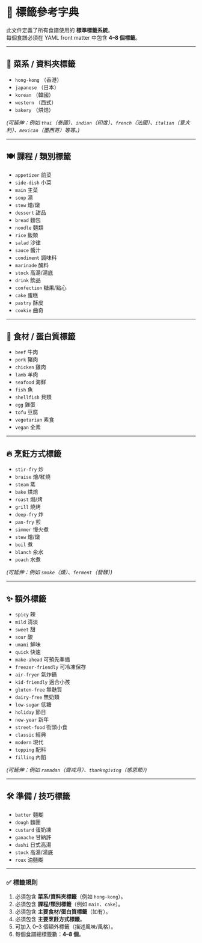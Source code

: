 # 🍴 標籤參考字典

此文件定義了所有食譜使用的 **標準標籤系統**。  
每個食譜必須在 YAML front matter 中包含 **4–8 個標籤**。

---

## 📂 菜系 / 資料夾標籤
- `hong-kong` （香港）
- `japanese` （日本）
- `korean` （韓國）
- `western` （西式）
- `bakery` （烘焙）

*(可延伸：例如 `thai`（泰國）、`indian`（印度）、`french`（法國）、`italian`（意大利）、`mexican`（墨西哥）等等。)*

---

## 🍽 課程 / 類別標籤
- `appetizer` 前菜
- `side-dish` 小菜
- `main` 主菜
- `soup` 湯
- `stew` 燴/燉
- `dessert` 甜品
- `bread` 麵包
- `noodle` 麵類
- `rice` 飯類
- `salad` 沙律
- `sauce` 醬汁
- `condiment` 調味料
- `marinade` 醃料
- `stock` 高湯/湯底
- `drink` 飲品
- `confection` 糖果/點心
- `cake` 蛋糕
- `pastry` 酥皮
- `cookie` 曲奇

---

## 🥩 食材 / 蛋白質標籤
- `beef` 牛肉
- `pork` 豬肉
- `chicken` 雞肉
- `lamb` 羊肉
- `seafood` 海鮮
- `fish` 魚
- `shellfish` 貝類
- `egg` 雞蛋
- `tofu` 豆腐
- `vegetarian` 素食
- `vegan` 全素

---

## 🔥 烹飪方式標籤
- `stir-fry` 炒
- `braise` 燴/紅燒
- `steam` 蒸
- `bake` 烘焙
- `roast` 焗/烤
- `grill` 燒烤
- `deep-fry` 炸
- `pan-fry` 煎
- `simmer` 慢火煮
- `stew` 燴/燉
- `boil` 煮
- `blanch` 汆水
- `poach` 水煮

*(可延伸：例如 `smoke`（燻）、`ferment`（發酵）)*

---

## ✨ 額外標籤
- `spicy` 辣
- `mild` 清淡
- `sweet` 甜
- `sour` 酸
- `umami` 鮮味
- `quick` 快速
- `make-ahead` 可預先準備
- `freezer-friendly` 可冷凍保存
- `air-fryer` 氣炸鍋
- `kid-friendly` 適合小孩
- `gluten-free` 無麩質
- `dairy-free` 無奶類
- `low-sugar` 低糖
- `holiday` 節日
- `new-year` 新年
- `street-food` 街頭小食
- `classic` 經典
- `modern` 現代
- `topping` 配料
- `filling` 內餡

*(可延伸：例如 `ramadan`（齋戒月）、`thanksgiving`（感恩節）)*

---

## 🛠 準備 / 技巧標籤
- `batter` 麵糊
- `dough` 麵團
- `custard` 蛋奶凍
- `ganache` 甘納許
- `dashi` 日式高湯
- `stock` 高湯/湯底
- `roux` 油麵糊

---

### ✅ 標籤規則
1. 必須包含 **菜系/資料夾標籤**（例如 `hong-kong`）。  
2. 必須包含 **課程/類別標籤**（例如 `main`、`cake`）。  
3. 必須包含 **主要食材/蛋白質標籤**（如有）。  
4. 必須包含 **主要烹飪方式標籤**。  
5. 可加入 0–3 個額外標籤（描述風味/風格）。  
6. 每個食譜總標籤數：**4–8 個**。  

